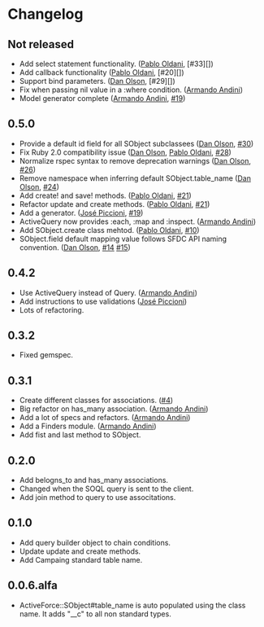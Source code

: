# Changelog

## Not released

* Add select statement functionality. ([Pablo Oldani][], [#33][])
* Add callback functionality ([Pablo Oldani][], [#20][])
* Support bind parameters. ([Dan Olson][], [#29][])
* Fix when passing nil value in a :where condition. ([Armando Andini][])
* Model generator complete ([Armando Andini][], [#19][])

## 0.5.0

* Provide a default id field for all SObject subclassees ([Dan Olson][], [#30][])
* Fix Ruby 2.0 compatibility issue ([Dan Olson][], [Pablo Oldani][], [#28][])
* Normalize rspec syntax to remove deprecation warnings ([Dan Olson][], [#26][])
* Remove namespace when inferring default SObject.table_name ([Dan Olson][], [#24][])
* Add create! and save! methods. ([Pablo Oldani][], [#21][])
* Refactor update and create methods. ([Pablo Oldani][], [#21][])
* Add a generator. ([José Piccioni][], [#19][])
* ActiveQuery now provides :each, :map and :inspect. ([Armando Andini][])
* Add SObject.create class mehtod. ([Pablo Oldani][], [#10][])
* SObject.field default mapping value follows SFDC API naming convention.
  ([Dan Olson][], [#14][] [#15][])

## 0.4.2

* Use ActiveQuery instead of Query. ([Armando Andini][])
* Add instructions to use validations ([José Piccioni][])
* Lots of refactoring.

## 0.3.2

* Fixed gemspec.

## 0.3.1

* Create different classes for associations. ([#4][])
* Big refactor on has_many association. ([Armando Andini][])
* Add a lot of specs and refactors. ([Armando Andini][])
* Add a Finders module. ([Armando Andini][])
* Add fist and last method to SObject.

## 0.2.0

* Add belogns_to and has_many associations.
* Changed when the SOQL query is sent to the client.
* Add join method to query to use associtations.

## 0.1.0

* Add query builder object to chain conditions.
* Update update and create methods.
* Add Campaing standard table name.

## 0.0.6.alfa

* ActiveForce::SObject#table_name is auto populated using the class
  name. It adds "__c" to all non standard types.

<!--- The following link definition list is generated by PimpMyChangelog --->

[#4]: https://github.com/ionia-corporation/active_force/issues/4
[#9]: https://github.com/ionia-corporation/active_force/issues/9
[#10]: https://github.com/ionia-corporation/active_force/issues/10
[#14]: https://github.com/ionia-corporation/active_force/issues/14
[#15]: https://github.com/ionia-corporation/active_force/issues/15
[#19]: https://github.com/ionia-corporation/active_force/issues/19
[#21]: https://github.com/ionia-corporation/active_force/issues/21
[#24]: https://github.com/ionia-corporation/active_force/issues/24
[#26]: https://github.com/ionia-corporation/active_force/issues/26
[#28]: https://github.com/ionia-corporation/active_force/issues/28
[#30]: https://github.com/ionia-corporation/active_force/issues/30
[Pablo Oldani]: https://github.com/olvap
[Armando Andini]: https://github.com/antico5
[José Piccioni]: https://github.com/lmhsjackson
[Dan Olson]: https://github.com/DanOlson
